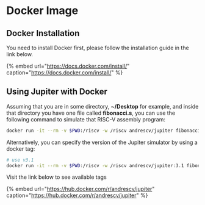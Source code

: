 # Docker Image

## Docker Installation

You need to install Docker first, please follow the installation guide in the link below.

{% embed url="https://docs.docker.com/install/" caption="https://docs.docker.com/install/" %}

## Using Jupiter with Docker

Assuming that you are in some directory,  **~/Desktop** for example, and inside that directory you have one file called **fibonacci.s**, you can use the following command to simulate that RISC-V assembly program:

```bash
docker run -it --rm -v $PWD:/riscv -w /riscv andrescv/jupiter fibonacci.s
```

Alternatively, you can specify the version of  the Jupiter simulator by using a docker tag:

```bash
# use v3.1
docker run -it --rm -v $PWD:/riscv -w /riscv andrescv/jupiter:3.1 fibonacci.s
```

Visit the link below to see available tags

{% embed url="https://hub.docker.com/r/andrescv/jupiter" caption="https://hub.docker.com/r/andrescv/jupiter" %}



